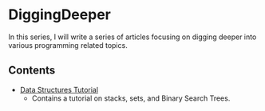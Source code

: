 # DiggingDeeper
In this series, I will write a series of articles focusing on digging deeper into various programming related topics.

## Contents

* [Data Structures Tutorial](/DataStructuresTutoiral/index.md)
    - Contains a tutorial on stacks, sets, and Binary Search Trees.


